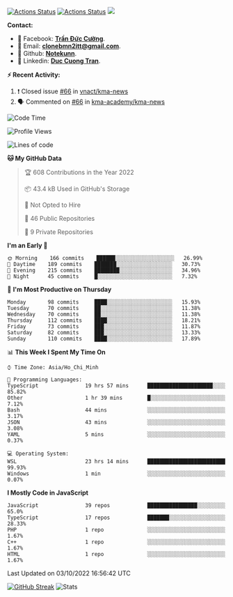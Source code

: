 [![Actions Status](https://github.com/Notekunn/Notekunn/workflows/wakatime-stats/badge.svg)](https://github.com/Notekunn/Notekunn/actions)
[![Actions Status](https://github.com/Notekunn/Notekunn/workflows/update-gh-activity/badge.svg)](https://github.com/Notekunn/Notekunn/actions)
![](https://visitor-badge.glitch.me/badge?page_id=notekunn.notekunn)

<!--![Notekunn](https://count.getloli.com/get/@notekunn)-->

<!--![Meme](https://media1.tenor.com/images/1c6140897565e34a4e98f618e220dc0d/tenor.gif)-->

<!--![Personal npm card](https://i.imgur.com/mi8nZo1.png)-->

**Contact:**

- 🐋 Facebook: **[Trần Đức Cường](https://www.facebook.com/ShiinDz)**.
- 🐍 Email: **[clonebmn2itt@gmail.com](mailto:clonebmn2itt@gmail.com)**.
- 🐬 Github: **[Notekunn](https://github.com/Notekunn)**.
- 🐬 Linkedin: **[Duc Cuong Tran](https://www.linkedin.com/in/notekunn/)**.

**:zap: Recent Activity:**

<!--START_SECTION:activity-->
1. ❗️ Closed issue [#66](https://github.com/vnact/kma-news/issues/66) in [vnact/kma-news](https://github.com/vnact/kma-news)
2. 🗣 Commented on [#66](https://github.com/kma-academy/kma-news/issues/66) in [kma-academy/kma-news](https://github.com/kma-academy/kma-news)
<!--END_SECTION:activity-->

<!--START_SECTION:waka-->
![Code Time](http://img.shields.io/badge/Code%20Time-2%2C228%20hrs%2025%20mins-blue)

![Profile Views](http://img.shields.io/badge/Profile%20Views-8-blue)

![Lines of code](https://img.shields.io/badge/From%20Hello%20World%20I%27ve%20Written-340%20Thousand%20lines%20of%20code-blue)

**🐱 My GitHub Data** 

> 🏆 608 Contributions in the Year 2022
 > 
> 📦 43.4 kB Used in GitHub's Storage 
 > 
> 🚫 Not Opted to Hire
 > 
> 📜 46 Public Repositories 
 > 
> 🔑 9 Private Repositories  
 > 
**I'm an Early 🐤** 

```text
🌞 Morning    166 commits    ██████░░░░░░░░░░░░░░░░░░░   26.99% 
🌆 Daytime    189 commits    ███████░░░░░░░░░░░░░░░░░░   30.73% 
🌃 Evening    215 commits    ████████░░░░░░░░░░░░░░░░░   34.96% 
🌙 Night      45 commits     █░░░░░░░░░░░░░░░░░░░░░░░░   7.32%

```
📅 **I'm Most Productive on Thursday** 

```text
Monday       98 commits     ████░░░░░░░░░░░░░░░░░░░░░   15.93% 
Tuesday      70 commits     ██░░░░░░░░░░░░░░░░░░░░░░░   11.38% 
Wednesday    70 commits     ██░░░░░░░░░░░░░░░░░░░░░░░   11.38% 
Thursday     112 commits    ████░░░░░░░░░░░░░░░░░░░░░   18.21% 
Friday       73 commits     ███░░░░░░░░░░░░░░░░░░░░░░   11.87% 
Saturday     82 commits     ███░░░░░░░░░░░░░░░░░░░░░░   13.33% 
Sunday       110 commits    ████░░░░░░░░░░░░░░░░░░░░░   17.89%

```


📊 **This Week I Spent My Time On** 

```text
⌚︎ Time Zone: Asia/Ho_Chi_Minh

💬 Programming Languages: 
TypeScript               19 hrs 57 mins      █████████████████████░░░░   85.82% 
Other                    1 hr 39 mins        █░░░░░░░░░░░░░░░░░░░░░░░░   7.12% 
Bash                     44 mins             ░░░░░░░░░░░░░░░░░░░░░░░░░   3.17% 
JSON                     43 mins             ░░░░░░░░░░░░░░░░░░░░░░░░░   3.08% 
YAML                     5 mins              ░░░░░░░░░░░░░░░░░░░░░░░░░   0.37%

💻 Operating System: 
WSL                      23 hrs 14 mins      █████████████████████████   99.93% 
Windows                  1 min               ░░░░░░░░░░░░░░░░░░░░░░░░░   0.07%

```

**I Mostly Code in JavaScript** 

```text
JavaScript               39 repos            ████████████████░░░░░░░░░   65.0% 
TypeScript               17 repos            ███████░░░░░░░░░░░░░░░░░░   28.33% 
PHP                      1 repo              ░░░░░░░░░░░░░░░░░░░░░░░░░   1.67% 
C++                      1 repo              ░░░░░░░░░░░░░░░░░░░░░░░░░   1.67% 
HTML                     1 repo              ░░░░░░░░░░░░░░░░░░░░░░░░░   1.67%

```



 Last Updated on 03/10/2022 16:56:42 UTC
<!--END_SECTION:waka-->
<!--START_SECTION:random-qoutes-->
<!--END_SECTION:random-qoutes-->

[![GitHub Streak](http://github-readme-streak-stats.herokuapp.com?user=notekunn&theme=radical&date_format=j%2Fn%5B%2FY%5D)](https://git.io/streak-stats)
![Stats](https://github-readme-stats.vercel.app/api?username=notekunn&show_icons=true&theme=radical&count_private=true)



